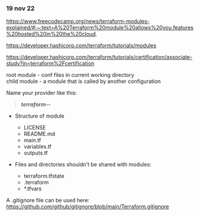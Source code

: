 
### 19 nov 22

https://www.freecodecamp.org/news/terraform-modules-explained/#:~:text=A%20Terraform%20module%20allows%20you,features%20hosted%20in%20the%20cloud.

https://developer.hashicorp.com/terraform/tutorials/modules

https://developer.hashicorp.com/terraform/tutorials/certification/associate-study?in=terraform%2Fcertification



root module - conf files in current working directory   
child module - a module that is called by another configuration

Name your provider like this:
> ***terraform-<PROVIDER>-<NAME>***


* Structure of module
    * LICENSE
    * README.md
    * main.tf
    * variables.tf
    * outputs.tf

* Files and directories shouldn't be shared with modules: 
    * terraform.tfstate 
    * .terraform 
    * *.tfvars 

A .gitignore file can be used here: https://github.com/github/gitignore/blob/main/Terraform.gitignore

